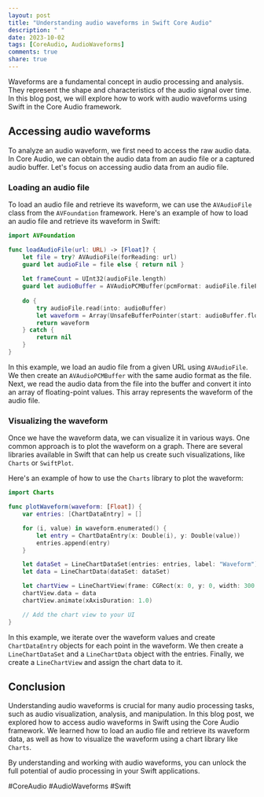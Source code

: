 ```yaml
---
layout: post
title: "Understanding audio waveforms in Swift Core Audio"
description: " "
date: 2023-10-02
tags: [CoreAudio, AudioWaveforms]
comments: true
share: true
---
```


Waveforms are a fundamental concept in audio processing and analysis. They represent the shape and characteristics of the audio signal over time. In this blog post, we will explore how to work with audio waveforms using Swift in the Core Audio framework.

## Accessing audio waveforms

To analyze an audio waveform, we first need to access the raw audio data. In Core Audio, we can obtain the audio data from an audio file or a captured audio buffer. Let's focus on accessing audio data from an audio file.

### Loading an audio file

To load an audio file and retrieve its waveform, we can use the `AVAudioFile` class from the `AVFoundation` framework. Here's an example of how to load an audio file and retrieve its waveform in Swift:

```swift
import AVFoundation

func loadAudioFile(url: URL) -> [Float]? {
    let file = try? AVAudioFile(forReading: url)
    guard let audioFile = file else { return nil }
    
    let frameCount = UInt32(audioFile.length)
    guard let audioBuffer = AVAudioPCMBuffer(pcmFormat: audioFile.fileFormat, frameCapacity: frameCount) else { return nil }
    
    do {
        try audioFile.read(into: audioBuffer)
        let waveform = Array(UnsafeBufferPointer(start: audioBuffer.floatChannelData?[0], count: Int(audioBuffer.frameLength)))
        return waveform
    } catch {
        return nil
    }
}
```

In this example, we load an audio file from a given URL using `AVAudioFile`. We then create an `AVAudioPCMBuffer` with the same audio format as the file. Next, we read the audio data from the file into the buffer and convert it into an array of floating-point values. This array represents the waveform of the audio file.

### Visualizing the waveform

Once we have the waveform data, we can visualize it in various ways. One common approach is to plot the waveform on a graph. There are several libraries available in Swift that can help us create such visualizations, like `Charts` or `SwiftPlot`.

Here's an example of how to use the `Charts` library to plot the waveform:

```swift
import Charts

func plotWaveform(waveform: [Float]) {
    var entries: [ChartDataEntry] = []

    for (i, value) in waveform.enumerated() {
        let entry = ChartDataEntry(x: Double(i), y: Double(value))
        entries.append(entry)
    }

    let dataSet = LineChartDataSet(entries: entries, label: "Waveform")
    let data = LineChartData(dataSet: dataSet)

    let chartView = LineChartView(frame: CGRect(x: 0, y: 0, width: 300, height: 200))
    chartView.data = data
    chartView.animate(xAxisDuration: 1.0)

    // Add the chart view to your UI
}
```

In this example, we iterate over the waveform values and create `ChartDataEntry` objects for each point in the waveform. We then create a `LineChartDataSet` and a `LineChartData` object with the entries. Finally, we create a `LineChartView` and assign the chart data to it.

## Conclusion

Understanding audio waveforms is crucial for many audio processing tasks, such as audio visualization, analysis, and manipulation. In this blog post, we explored how to access audio waveforms in Swift using the Core Audio framework. We learned how to load an audio file and retrieve its waveform data, as well as how to visualize the waveform using a chart library like `Charts`.

By understanding and working with audio waveforms, you can unlock the full potential of audio processing in your Swift applications.

#CoreAudio #AudioWaveforms #Swift